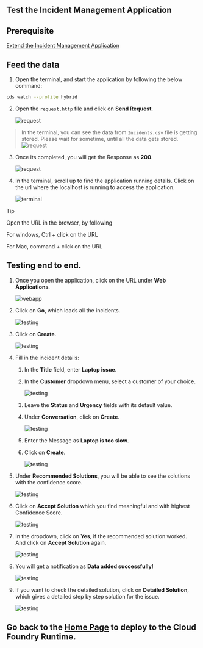 ## Test the Incident Management Application

## Prerequisite

[Extend the Incident Management Application](./extend-service.md)

## Feed the data 

1. Open the terminal, and start the application by following the below command:

```sh
cds watch --profile hybrid
```

2. Open the `request.http` file and click on **Send Request**.

    ![request](../images/extend-service/send-req.png)

> In the terminal, you can see the data from `Incidents.csv` file is getting stored. Please wait for sometime, until all the data gets stored.
![request](../images/others/stored.png)

3. Once its completed, you will get the Response as **200**.

    ![request](../images/extend-service/success.png)

4. In the terminal, scroll up to find the application running details. Click on the url where the localhost is running to access the application.

    ![terminal](../images/extend-service/localhost.png)

> [!Tip]
> Open the URL in the browser, by following
>
> For windows, Ctrl + click on the URL
>
> For Mac, command + click on the URL

## Testing end to end.

1. Once you open the application, click on the URL under **Web Applications**.

    ![webapp](../images/teste2e/open-webapp.png)

2. Click on **Go**, which loads all the incidents.

    ![testing](../images/teste2e/go.png)

3. Click on **Create**.

    ![testing](../images/teste2e/create.png)

4. Fill in the incident details:

    1. In the **Title** field, enter **Laptop issue**.
    
    2. In the **Customer** dropdown menu, select a customer of your choice.

        ![testing](../images/teste2e/valuehelp.png)

    3. Leave the **Status** and **Urgency** fields with its default value.

    4. Under **Conversation**, click on **Create**.

        ![testing](../images/teste2e/convocreate.png)

    5. Enter the Message as **Laptop is too slow**.

    6. Click on **Create**.

        ![testing](../images/teste2e/create1.png)

5. Under **Recommended Solutions**, you will be able to see the solutions with the confidence score.

    ![testing](../images/teste2e/recommended.png)

6. Click on **Accept Solution** which you find meaningful and with highest Confidence Score.

    ![testing](../images/teste2e/accept3.png)

7. In the dropdown, click on **Yes**, if the recommended solution worked. And click on **Accept Solution** again.

    ![testing](../images/teste2e/accept2.png)

8. You will get a notification as **Data added successfully!**

    ![testing](../images/teste2e/data-saved.png)

9. If you want to check the detailed solution, click on **Detailed Solution**, which gives a detailed step by step solution for the issue.

    ![testing](../images/teste2e/detailed.png)

## Go back to the [Home Page](../../build-code-with-ai-capability/README.md#optional-exercise-3-deploy-in-sap-btp-cloud-foundry-runtime) to deploy to the Cloud Foundry Runtime.